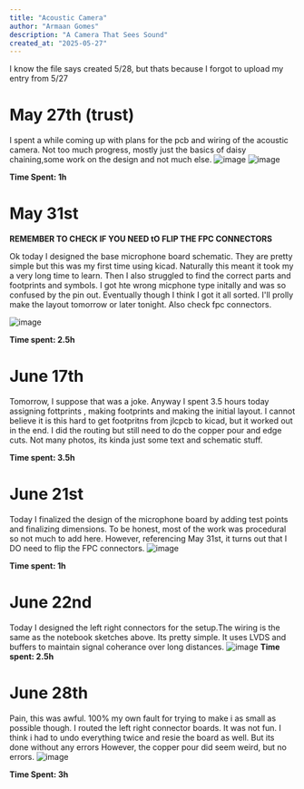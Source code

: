 ```yaml
---
title: "Acoustic Camera"
author: "Armaan Gomes"
description: "A Camera That Sees Sound"
created_at: "2025-05-27"
---
```

I know the file says created 5/28, but thats because I forgot to upload my entry from 5/27

# May 27th (trust)
I spent a while coming up with plans for the pcb and wiring of the acoustic camera. Not too much progress, mostly just the basics of daisy chaining,some work on the design and not much else.
![image](https://github.com/user-attachments/assets/398f55df-372e-4994-b780-8c332a1bc680)
![image](https://github.com/user-attachments/assets/7d273ed2-24b0-4257-b584-4bafa6ef2447)


**Time Spent: 1h**

# May 31st

**REMEMBER TO CHECK IF YOU NEED tO FLIP THE FPC CONNECTORS**

Ok today I designed the base microphone board schematic. They are pretty simple but this was my first time using kicad. Naturally this meant it took my a very long time to learn. Then I also struggled to find the correct parts and footprints and symbols. I got hte wrong micphone type initally and was so confused by the pin out. Eventually though I think I got it all sorted. I'll prolly make the layout tomorrow or later tonight. Also check fpc connectors.

![image](https://github.com/user-attachments/assets/09d48b6a-132b-4ea5-b8de-ca1a973ad1d0)

**Time spent: 2.5h**

# June 17th
Tomorrow, I suppose that was a joke. Anyway I spent 3.5 hours today assigning fottprints , making footprints and making the initial layout. I cannot believe it is this hard to get footpritns from jlcpcb to kicad, but it worked out in the end. I did the routing but still need to do the copper pour and edge cuts. Not many photos, its kinda just some text and schematic stuff.

**Time spent: 3.5h**

# June 21st
Today I finalized the design of the microphone board by adding test points and finalizing dimensions. To be honest, most of the work was procedural so not much to add here. However, referencing May 31st, it turns out that I DO need to flip the FPC connectors.
![image](https://github.com/user-attachments/assets/692bc256-3d1e-4eac-8715-50b82370b3fb)

**Time spent: 1h**
# June 22nd
Today I designed the left right connectors for the setup.The wiring is the same as the notebook sketches above. Its pretty simple. It uses LVDS and buffers to maintain signal coherance over long distances.
![image](https://github.com/user-attachments/assets/2e788848-cb68-4e25-bea0-068d3084501e)
**Time spent: 2.5h**

# June 28th
Pain, this was awful. 100% my own fault for trying to make i as small as possible though. 
I routed the left right connector boards. It was not fun. I think i had to undo everything twice and resie the board as well. But its done without any errors However, the copper pour did seem weird, but no errors.
![image](https://github.com/user-attachments/assets/7e117c6b-e360-40ff-8f43-b4a3e0e89481)

**Time Spent: 3h**


